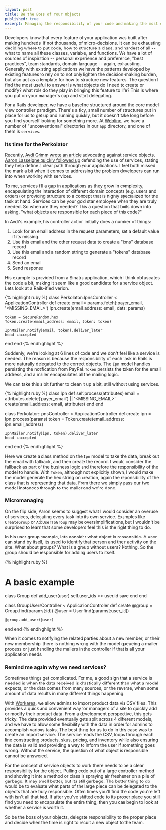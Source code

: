 ```yaml
---
layout: post
title: Be the Boss of Your Objects
published: true
excerpt: Managing the responsibility of your code and making the most out of your service objects
---
```


Developers know that every feature of your application was built after making hundreds, if not thousands, of micro-decisions. It can be exhausting deciding where to put code, how to structure a class, and hardest of all -- what to name all these classes, variable, and functions. We have a lot of sources of inspiration -- personal experience and preference, "best practices", team standards, domain language -- again, exhausting. Generally with existing applications we have the patterns developed by existing features to rely on to not only lighten the decision-making burden, but also act as a template for how to structure new features. The question I find the most useful to answer is what objects do I need to create or modify? what role do they play in bringing this feature to life? This is where you put on your manager's cap and start delegating.

For a Rails developer, we have a baseline structured around the core model view controller paradigm. There's a tidy, small number of structures put in place for us to get up and running quickly, but it doesn't take long before you find yourself looking for something more. At [Weblinc](https://www.weblinc.com), we have a number of "unconventional" directories in our `app` directory, and one of them is `services`.

### Its time for the Perkolator

Recently, [Avdi Grimm wrote an article](https://avdi.codes/service-objects/) advocating against service objects. [Aaron Lasseigne quickly followed up](https://aaronlasseigne.com/2017/11/08/why-arent-we-using-more-service-objects-already/) defending the use of services, stating they help define a clear path through your applications. I feel both missed the mark a bit when it comes to addressing the problem developers can run into when working with services.

To me, services fill a gap in applications as they grow in complexity, encapsulating the interaction of different domain concepts (e.g. users and orders) or providing structure to a concept that is highly specialized for the task at hand. Services can be your gold star employee when they are truly needed. So when are they needed? This a question that boils down into asking, "what objects are responsible for each piece of this code?"

In Avdi's example, his controller action initially does a number of things:

1. Look for an email address in the request parameters, set a default value if its missing.
2. Use this email and the other request data to create a "ipns" database record
3. Use this email and a random string to generate a "tokens" database record
4. Send an email
5. Send response

His example is provided from a Sinatra application, which I think obfuscates the code a bit, making it seem like a good candidate for a service object. Lets look at a Rails-ified verion.

{% highlight ruby %}
class Perkolator::IpnsController < ApplicationController
  def create
    email = params.fetch(:payer_email, '<MISSING_EMAIL>')
    Ipn.create(email_address: email, data: params)

    token = SecureRandom.hex
    Token.create(email_address: email, token: token)

    IpnMailer.notify(email, token).deliver_later
    head :accepted
  end
end
{% endhighlight %}

Suddenly, we're looking at 6 lines of code and we don't feel like a service is needed. The reason is because the responsibility of each task in Rails is more naturally delegated to the correct objects. The `Ipn` model handles persisting the notification from PayPal, `Token` persists the token for the email address, and a mailer encapsulates all the mailing logic.

We can take this a bit further to clean it up a bit, still without using services.

{% highlight ruby %}
class Ipn
  def self.process(attributes)
    email = attributes.delete('payer_email') || '<MISSING_EMAIL>'
    create(email_address: email, attributes)
  end
end

class Perkolator::IpnsController < ApplicationController
  def create
    ipn = Ipn.process(params)
    token = Token.create(email_address: ipn.email_address)

    IpnMailer.notify(ipn, token).deliver_later
    head :accepted
  end
end
{% endhighlight %}

Here we create a class method on the `Ipn` model to take the data, break out the email with fallback, and then create the record. I would consider the fallback as part of the business logic and therefore the responsibility of the model to handle. With `Token`, although not explicitly shown, I would make the model generate the hex string on creation, again the reponsibility of the class that is representing that data. From there we simply pass our two model instances through to the mailer and we're done.

### Micromanaging

On the flip side, Aaron seems to suggest what I would consider an overuse of services, delegating every task into its own service. Examples like `CreateGroup` or `AddUserToGroup` may be oversimplifications, but I wouldn't be surprised to learn that some developers feel this is the right thing to do.

In his user group example, lets consider what object is responsible. A user can stand by itself, its used to identify that person and their activity on the site. What about groups? What is a group without users? Nothing. So the group should be responsible for adding users to itself.

{% highlight ruby %}
# A basic example
class Group
  def add_user(user)
    self.user_ids << user.id
    save
  end
end

class GroupUsersController < ApplicationControler
  def create
    @group = Group.find(params[:id])
    @user = User.find(params[:user_id])

    @group.add_user(@user)
  end
end
{% endhighlight %}

When it comes to notifying the related parties about a new member, or their new membership, there is nothing wrong with the model queueing a mailer process or just handling the mailers in the controller if that is all your application needs.

### Remind me again why we need services?

Sometimes things get complicated. For me, a good sign that a service is needed is when the data received is drastically different than what a model expects, or the data comes from many sources, or the reverse, when some amount of data results in many different things happening.

With [Workarea](https://www.workarea.com), we allow admins to import product data via CSV files. This provides a quick and convenient way for managers of a site to quickly add or modify their product data. From a development perspective, this gets tricky. The data provided eventually gets split across 4 different models, and we have to allow some flexibility with the data in order for admins to accomplish various tasks. The best thing for us to do in this case was to create an import service. The service reads the CSV, loops through each line constructing products, skus, pricing, and inventory while also ensuring the data is valid and providing a way to inform the user if something goes wrong. Without the service, the question of what object is responsible cannot be answered.

For the concept of service objects to work there needs to be a clear responsibility for the object. Pulling code out of a large controller method and shoving it into a method or class is spraying air freshener on a pile of garbage. It may smell better, but its still garbage. The better thing to do would be to evaluate what parts of the large piece can be delegated to the objects that are truly responsible. Often times you'll find the code you're left with isn't all that bad. If after you've shifted code to its proper place you still find you need to encapsulate the entire thing, then you can begin to look at whether a service is worth it.

So be the boss of your objects, delegate responsibility to the proper place and decide when the time is right to recuit a new object to the team.

